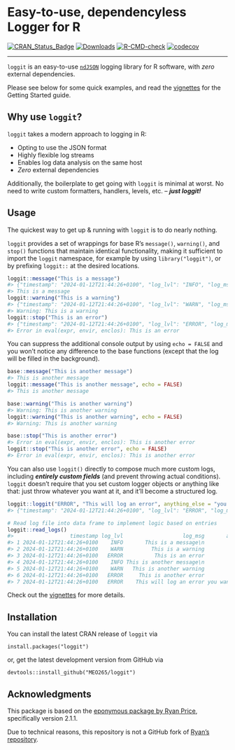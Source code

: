 # Easy-to-use, dependencyless Logger for R

<!-- badges: start -->

[![CRAN_Status_Badge](http://www.r-pkg.org/badges/version/loggit)](https://cran.r-project.org/package=loggit)
[![Downloads](https://cranlogs.r-pkg.org/badges/grand-total/loggit)](https://cran.r-project.org/package=loggit)
[![R-CMD-check](https://github.com/MEO265/loggit/actions/workflows/R-CMD-check.yaml/badge.svg)](https://github.com/MEO265/loggit/actions/workflows/R-CMD-check.yaml)
[![codecov](https://codecov.io/gh/MEO265/loggit/graph/badge.svg)](https://codecov.io/gh/MEO265/loggit)
<!-- badges: end -->

------------------------------------------------------------------------

`loggit` is an easy-to-use
[`ndJSON`](https://github.com/ndjson/ndjson-spec) logging library for R
software, with *zero* external dependencies.

Please see below for some quick examples, and read the
[vignettes](https://cran.r-project.org/web/packages/loggit/vignettes/)
for the Getting Started guide.

## Why use `loggit`?

`loggit` takes a modern approach to logging in R:

- Opting to use the JSON format
- Highly flexible log streams
- Enables log data analysis on the same host
- *Zero* external dependencies

Additionally, the boilerplate to get going with `loggit` is minimal at
worst. No need to write custom formatters, handlers, levels, etc. –
***just loggit!***

## Usage

The quickest way to get up & running with `loggit` is to do nearly
nothing.

`loggit` provides a set of wrappings for base R’s `message()`,
`warning()`, and `stop()` functions that maintain identical
functionality, making it sufficient to import the `loggit` namespace,
for example by using `library("loggit")`, or by prefixing `loggit::` at
the desired locations.

``` r
loggit::message("This is a message")
#> {"timestamp": "2024-01-12T21:44:26+0100", "log_lvl": "INFO", "log_msg": "This is a message__LF__"}
#> This is a message
loggit::warning("This is a warning")
#> {"timestamp": "2024-01-12T21:44:26+0100", "log_lvl": "WARN", "log_msg": "This is a warning"}
#> Warning: This is a warning
loggit::stop("This is an error")
#> {"timestamp": "2024-01-12T21:44:26+0100", "log_lvl": "ERROR", "log_msg": "This is an error"}
#> Error in eval(expr, envir, enclos): This is an error
```

You can suppress the additional console output by using `echo = FALSE`
and you won’t notice any difference to the base functions (except that
the log will be filled in the background).

``` r
base::message("This is another message")
#> This is another message
loggit::message("This is another message", echo = FALSE)
#> This is another message

base::warning("This is another warning")
#> Warning: This is another warning
loggit::warning("This is another warning", echo = FALSE)
#> Warning: This is another warning

base::stop("This is another error")
#> Error in eval(expr, envir, enclos): This is another error
loggit::stop("This is another error", echo = FALSE)
#> Error in eval(expr, envir, enclos): This is another error
```

You can also use `loggit()` directly to compose much more custom logs,
including ***entirely custom fields*** (and prevent throwing actual
conditions). `loggit` doesn’t require that you set custom logger objects
or anything like that: just throw whatever you want at it, and it’ll
become a structured log.

``` r
loggit::loggit("ERROR", "This will log an error", anything_else = "you want to include")
#> {"timestamp": "2024-01-12T21:44:26+0100", "log_lvl": "ERROR", "log_msg": "This will log an error", "anything_else": "you want to include"}

# Read log file into data frame to implement logic based on entries
loggit::read_logs()
#>                  timestamp log_lvl                   log_msg       anything_else
#> 1 2024-01-12T21:44:26+0100    INFO       This is a message\n                    
#> 2 2024-01-12T21:44:26+0100    WARN         This is a warning                    
#> 3 2024-01-12T21:44:26+0100   ERROR          This is an error                    
#> 4 2024-01-12T21:44:26+0100    INFO This is another message\n                    
#> 5 2024-01-12T21:44:26+0100    WARN   This is another warning                    
#> 6 2024-01-12T21:44:26+0100   ERROR     This is another error                    
#> 7 2024-01-12T21:44:26+0100   ERROR    This will log an error you want to include
```

Check out the
[vignettes](https://cran.r-project.org/web/packages/loggit/vignettes/)
for more details.

## Installation

You can install the latest CRAN release of `loggit` via

    install.packages("loggit")

or, get the latest development version from GitHub via

    devtools::install_github("MEO265/loggit")

## Acknowledgments

This package is based on the [eponymous package by Ryan
Price](https://github.com/ryapric/loggit), specifically version 2.1.1.

Due to technical reasons, this repository is not a GitHub fork of
[Ryan’s repository](https://github.com/ryapric/loggit).
